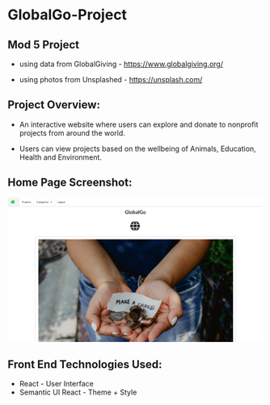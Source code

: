 # GlobalGo-Project

## Mod 5 Project

- using data from GlobalGiving - https://www.globalgiving.org/

- using photos from Unsplashed - https://unsplash.com/


## Project Overview:
- An interactive website where users can explore and donate to nonprofit projects from around the world.

- Users can view projects based on the wellbeing of Animals, Education, Health and Environment.

## Home Page Screenshot:

![ScreenShot](/globalgo-project-frontend/public/GlobalGo-HomePage.png)

## Front End Technologies Used:
- React - User Interface
- Semantic UI React - Theme + Style
